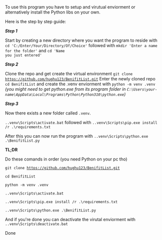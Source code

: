 To use this program you have to setup and virutual enviorment or alternatively install the Python libs on your own. 

Here is the step by step guide:

***Step 1***

Start by creating a new directory where you want the program to reside with
<code>cd 'C:/Enter/Your/Directory/Of/Choice'</code> followed with 
<code>mkdir 'Enter a name for the folder'</code> and 
<code>cd 'Name you just entered'</code>

***Step 2***

Clone the repo and get create the virtual environment
<code>git clone https://github.com/hughu123/BenifitList.git</code>
Enter the newly cloned repo <code>cd BenifitList</code> and create the .venv enviorment with <code>python -m venv .venv</code> 
*(you might need to get python.exe from its program folder in <code>C:\Users\your-name\AppData\Local\Programs\Python\Python310\python.exe</code>)*

***Step 3***

Now there exists a new folder called <code>.venv</code>.

<code>.\.venv\Scripts\activate.bat</code> followed with <code>.\.venv\Scripts\pip.exe install /r .\requirements.txt</code>

After this you can now run the program with <code>.\.venv\Scripts\python.exe .\BenifitList.py</code>

****TL;DR****

Do these comands in order (you need Python on your pc tho)

<code>git clone https://github.com/hughu123/BenifitList.git</code>

<code>cd BenifitList</code>

<code>python -m venv .venv</code>

<code>.\.venv\Scripts\activate.bat</code>

<code>.\.venv\Scripts\pip.exe install /r .\requirements.txt</code>

<code>.\.venv\Scripts\python.exe .\BenifitList.py</code>

And if you're done you can deactivate the virutal enviorment with <code>.\.venv\Scripts\deactivate.bat</code>

Done
